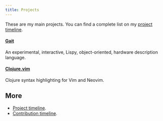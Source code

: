 ```yaml
---
title: Projects
---
```


These are my main projects.  You can find a complete list on my
[project timeline](timeline/).


#### [Gait](https://github.com/axvr/gait)

An experimental, interactive, Lispy, object-oriented, hardware description
language.


#### [Clojure.vim](https://github.com/clojure-vim/clojure.vim)

Clojure syntax highlighting for Vim and Neovim.


## More

- [Project timeline](timeline/).
- [Contribution timeline](contributions/).
